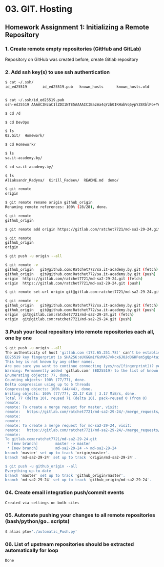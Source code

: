 # 03. GIT. Hosting
## Homework Assignment 1: Initializing a Remote Repository
### 1. Create remote empty repositories (GitHub and GitLab)
Repository on GitHub was created before, create Gitlab repository

### 2. Add ssh key(s) to use ssh authentication
```bash
$ cat ~/.ssh/
id_ed25519       id_ed25519.pub   known_hosts      known_hosts.old


$ cat ~/.ssh/id_ed25519.pub
ssh-ed25519 AAAAC3NzaC1lZDI1NTE5AAAAICIBazAa4qYzb0IKHabVq6ypYZ8XblPo+YuBQu/SvXbs Admin@DESKTOP-2L330QG

$ cd /d

$ cd DevOps

$ ls
02.Git/  Homework/

$ cd Homework/

$ ls
sa.it-academy.by/

$ cd sa.it-academy.by/

$ ls
Aliaksandr_Radyna/  Kirill_Fadeev/  README.md  demo/

$ git remote
origin

$ git remote rename origin github_origin
Renaming remote references: 100% (28/28), done.

$ git remote
github_origin

$ git remote add origin https://gitlab.com/ratchet7721/md-sa2-29-24.git

$ git remote
github_origin
origin

$ git push -u origin --all

$ git remote -v
github_origin   git@github.com:Ratchet772/sa.it-academy.by.git (fetch)
github_origin   git@github.com:Ratchet772/sa.it-academy.by.git (push)
origin  https://gitlab.com/ratchet7721/md-sa2-29-24.git (fetch)
origin  https://gitlab.com/ratchet7721/md-sa2-29-24.git (push)

$ git remote set-url origin git@gitlab.com:ratchet7721/md-sa2-29-24.git

$ git remote -v
github_origin   git@github.com:Ratchet772/sa.it-academy.by.git (fetch)
github_origin   git@github.com:Ratchet772/sa.it-academy.by.git (push)
origin  git@gitlab.com:ratchet7721/md-sa2-29-24.git (fetch)
origin  git@gitlab.com:ratchet7721/md-sa2-29-24.git (push)
```
### 3.Push your local repository into remote repositories each all, one by one
```bash
$ git push -u origin --all
The authenticity of host 'gitlab.com (172.65.251.78)' can't be established.
ED25519 key fingerprint is SHA256:eUXGGm1YGsMAS7vkcx6JOJdOGHPem5gQp4taiCfCLB8.
This key is not known by any other names.
Are you sure you want to continue connecting (yes/no/[fingerprint])? yes
Warning: Permanently added 'gitlab.com' (ED25519) to the list of known hosts.
Enumerating objects: 77, done.
Counting objects: 100% (77/77), done.
Delta compression using up to 6 threads
Compressing objects: 100% (44/44), done.
Writing objects: 100% (77/77), 22.17 KiB | 3.17 MiB/s, done.
Total 77 (delta 10), reused 71 (delta 10), pack-reused 0 (from 0)
remote:
remote: To create a merge request for master, visit:
remote:   https://gitlab.com/ratchet7721/md-sa2-29-24/-/merge_requests/new?merge_request%5Bsource_branch%5D=master
remote:
remote:
remote: To create a merge request for md-sa2-29-24, visit:
remote:   https://gitlab.com/ratchet7721/md-sa2-29-24/-/merge_requests/new?merge_request%5Bsource_branch%5D=md-sa2-29-24
remote:
To gitlab.com:ratchet7721/md-sa2-29-24.git
 * [new branch]        master -> master
 * [new branch]        md-sa2-29-24 -> md-sa2-29-24
branch 'master' set up to track 'origin/master'.
branch 'md-sa2-29-24' set up to track 'origin/md-sa2-29-24'.

$ git push -u github_origin --all
Everything up-to-date
branch 'master' set up to track 'github_origin/master'.
branch 'md-sa2-29-24' set up to track 'github_origin/md-sa2-29-24'.
```
### 04. Create email integration push/commit events
```bash
Created via settings on both sites
```
### 05. Automate pushing your changes to all remote repositories (bash/python/go.. scripts)
```bash
$ alias pto='./automatic_Push.py'
```
### 06. List of upstream repositories should be extracted automatically for loop
```bash
Done
```